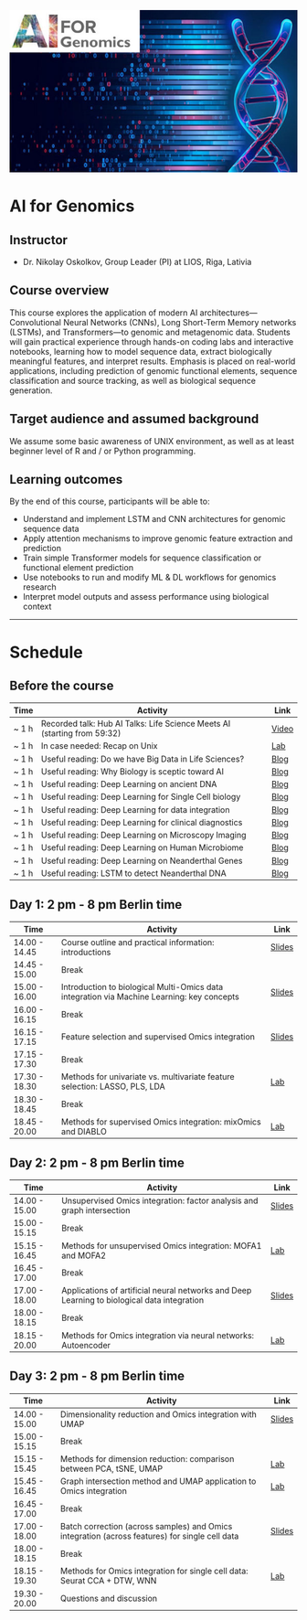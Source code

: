 ![](course_logo.jpg)

# AI for Genomics

## Instructor

- Dr. Nikolay Oskolkov, Group Leader (PI) at LIOS, Riga, Lativia

## Course overview
This course explores the application of modern AI architectures—Convolutional Neural Networks (CNNs), Long Short-Term Memory networks (LSTMs), and Transformers—to genomic and metagenomic data. Students will gain practical experience through hands-on coding labs and interactive notebooks, learning how to model sequence data, extract biologically meaningful features, and interpret results. Emphasis is placed on real-world applications, including prediction of genomic functional elements, sequence classification and source tracking, as well as biological sequence generation.

## Target audience and assumed background
We assume some basic awareness of UNIX environment, as well as at least beginner level of R and / or Python programming.

## Learning outcomes
By the end of this course, participants will be able to:
- Understand and implement LSTM and CNN architectures for genomic sequence data
- Apply attention mechanisms to improve genomic feature extraction and prediction
- Train simple Transformer models for sequence classification or functional element prediction
- Use notebooks to run and modify ML & DL workflows for genomics research
- Interpret model outputs and assess performance using biological context

---

# Schedule

## Before the course

| Time   | Activity                                                          | Link                                                                                                                                                    |
|--------|-------------------------------------------------------------------|---------------------------------------------------------------------------------------------------------------------------------------------------------|
| ~ 1 h  | Recorded talk: Hub AI Talks: Life Science Meets AI (starting from 59:32)                                                  | [Video](https://www.youtube.com/watch?v=X9J-NlkODmM)                                            |
| ~ 1 h  | In case needed: Recap on Unix                                                                                             | [Lab](command-line-basics.md)                                                                   |
| ~ 1 h  | Useful reading: Do we have Big Data in Life Sciences?                                                                     | [Blog](https://medium.com/data-science/do-we-have-big-data-in-life-sciences-c6c4e9f8645c?sk=34a6924df60feb5c7805e58e6e196034)                                                                                                                                                                                                   |
| ~ 1 h  | Useful reading: Why Biology is sceptic toward AI                                                                          | [Blog](https://medium.com/data-science/why-biology-is-sceptic-towards-ai-176e5747758c?sk=ffd06201fa0cbf3ca60edb69295bf7c5)                                                                                                                                                                                                   |
| ~ 1 h  | Useful reading: Deep Learning on ancient DNA                                                                              | [Blog](https://medium.com/data-science/deep-learning-on-ancient-dna-df042dc3c73d?sk=2ba9fa9810175e860cd538f3443ea08a)                                                                                                                                                                                                   |
| ~ 1 h  | Useful reading: Deep Learning for Single Cell biology                                                                     | [Blog](https://medium.com/data-science/deep-learning-for-single-cell-biology-935d45064438?sk=f5407fc10c171898de1ed9b4d5833914)                                                                                                                                                                                                   |
| ~ 1 h  | Useful reading: Deep Learning for data integration                                                                        | [Blog](https://medium.com/data-science/deep-learning-for-data-integration-46d51601f781?sk=05dc5cd18d4c665acf8656c042d1cb45)                                                                                                                                                                                                   |
| ~ 1 h  | Useful reading: Deep Learning for clinical diagnostics                                                                    | [Blog](https://medium.com/data-science/deep-learning-for-clinical-diagnostics-ca7bc254e5ac?sk=cb26d9eca5644ae19cce383744a8d18f)                                                                                                                                                                                                   |
| ~ 1 h  | Useful reading: Deep Learning on Microscopy Imaging                                                                       | [Blog](https://medium.com/data-science/deep-learning-on-microscopy-imaging-865b521ec47c?sk=fbcc4a5e7ed0e989d9903886fd67bf5e)                                                                                                                                                                                                   |
| ~ 1 h  | Useful reading: Deep Learning on Human Microbiome                                                                         | [Blog](https://medium.com/data-science/deep-learning-on-human-microbiome-7854fba815fc?sk=a6977e48b863688b372c5be3d9ec7409)                                                                                                                                                                                                   |
| ~ 1 h  | Useful reading: Deep Learning on Neanderthal Genes                                                                        | [Blog](https://medium.com/data-science/deep-learning-on-neanderthal-genes-ad1478cf37e7?sk=bae621d1d720688669a019a15db53cfc)                                                                                                                                                                                                   |
| ~ 1 h  | Useful reading: LSTM to detect Neanderthal DNA                                                                            | [Blog](https://medium.com/data-science/lstm-to-detect-neanderthal-dna-843df7e85743?sk=5d32c984ae4a0a4cfb86a73a1d26d8a2)                                                                                                                                                                                                   |







## Day 1: 2 pm - 8 pm Berlin time

| Time           | Activity                                                                                   | Link                                                                                                                                        |
|----------------|--------------------------------------------------------------------------------------------|---------------------------------------------------------------------------------------------------------------------------------------------|
| 14.00 - 14.45  | Course outline and practical information: introductions                                    | [Slides](https://github.com/NikolayOskolkov/Physalia_MLOmicsIntegration_2025/raw/main/slides/course-outline-and-practical-info.pdf)         |
| 14.45 - 15.00  | Break                                                                                      |                                                                                                                                             |
| 15.00 - 16.00  | Introduction to biological Multi-Omics data integration via Machine Learning: key concepts | [Slides](https://github.com/NikolayOskolkov/Physalia_MLOmicsIntegration_2025/raw/main/slides/MachineLearningOmicsIntegration_Oskolkov.pdf)  |
| 16.00 - 16.15  | Break                                                                                      |                                                                                                                                             |
| 16.15 - 17.15  | Feature selection and supervised Omics integration                                         | [Slides](https://github.com/NikolayOskolkov/Physalia_MLOmicsIntegration_2025/raw/main/slides/SupervisedOmicsIntegration_Oskolkov.pdf)       |
| 17.15 - 17.30  | Break                                                                                      |                                                                                                                                             |
| 17.30 - 18.30  | Methods for univariate vs. multivariate feature selection: LASSO, PLS, LDA                 | [Lab](https://html-preview.github.io/?url=https://github.com/NikolayOskolkov/Physalia_MLOmicsIntegration_2025/blob/main/practicals/OmicsIntegration_FeatureSelection.html)                                                                                                                                                                                                                     |
| 18.30 - 18.45  | Break                                                                                      |                                                                                                                                             |
| 18.45 - 20.00  | Methods for supervised Omics integration: mixOmics and DIABLO                              | [Lab](https://html-preview.github.io/?url=https://github.com/NikolayOskolkov/Physalia_MLOmicsIntegration_2025/blob/main/practicals/supervised_omics_integr_CLL.html)                                                                                                                                                                                                                           |


## Day 2: 2 pm - 8 pm Berlin time

| Time           | Activity                                                                                    | Link                                                                                                                                       |
|----------------|---------------------------------------------------------------------------------------------|--------------------------------------------------------------------------------------------------------------------------------------------|
| 14.00 - 15.00  | Unsupervised Omics integration: factor analysis and graph intersection                      | [Slides](https://github.com/NikolayOskolkov/Physalia_MLOmicsIntegration_2025/raw/main/slides/Unsupervised_OmicsIntegration_Oskolkov.pdf)   |
| 15.00 - 15.15  | Break                                                                                       |                                                                                                                                            |
| 15.15 - 16.45  | Methods for unsupervised Omics integration: MOFA1 and MOFA2                                 | [Lab](https://html-preview.github.io/?url=https://github.com/NikolayOskolkov/Physalia_MLOmicsIntegration_2025/blob/main/practicals/UnsupervisedOMICsIntegration_MOFA2.html)                                                                                                                                                                                                                    |
| 16.45 - 17.00  | Break                                                                                       |                                                                                                                                            |
| 17.00 - 18.00  | Applications of artificial neural networks and Deep Learning to biological data integration | [Slides](https://github.com/NikolayOskolkov/Physalia_MLOmicsIntegration_2025/raw/main/slides/DeepLearningOmicsIntegration_Oskolkov.pdf)    |
| 18.00 - 18.15  | Break                                                                                       |                                                                                                                                            |
| 18.15 - 20.00  | Methods for Omics integration via neural networks: Autoencoder                              | [Lab](https://html-preview.github.io/?url=https://github.com/NikolayOskolkov/Physalia_MLOmicsIntegration_2025/blob/main/practicals/DeepLearningDataIntegration.html)                                                                                                                                                                                                                           |


## Day 3: 2 pm - 8 pm Berlin time

| Time           | Activity                                                                                        | Link                                                                                                                                   |
|----------------|-------------------------------------------------------------------------------------------------|----------------------------------------------------------------------------------------------------------------------------------------|
| 14.00 - 15.00  | Dimensionality reduction and Omics integration with UMAP                                        | [Slides](https://github.com/NikolayOskolkov/Physalia_MLOmicsIntegration_2025/raw/main/slides/DimensionReduction_Oskolkov.pdf)          |
| 15.00 - 15.15  | Break                                                                                           |                                                                                                                                        |
| 15.15 - 15.45  | Methods for dimension reduction: comparison between PCA, tSNE, UMAP                             | [Lab](https://html-preview.github.io/?url=https://github.com/NikolayOskolkov/Physalia_MLOmicsIntegration_2025/blob/main/practicals/OmicsIntegration_DimensionReduction.html)                                                                                                                                                                                                                   |
| 15.45 - 16.45  | Graph intersection method and UMAP application to Omics integration                             | [Lab](https://html-preview.github.io/?url=https://github.com/NikolayOskolkov/Physalia_MLOmicsIntegration_2025/blob/main/practicals/UMAP_DataIntegration.html)                                                                                                                                                                                                                                  |
| 16.45 - 17.00  | Break                                                                                           |                                                                                                                                        |
| 17.00 - 18.00  | Batch correction (across samples) and Omics integration (across features) for single cell data  | [Slides](https://github.com/NikolayOskolkov/Physalia_MLOmicsIntegration_2025/raw/main/slides/Single_Cell_Integration_Oskolkov.pdf)     |
| 18.00 - 18.15  | Break                                                                                           |                                                                                                                                        |
| 18.15 - 19.30  | Methods for Omics integration for single cell data: Seurat CCA + DTW, WNN                       | [Lab](https://html-preview.github.io/?url=https://github.com/NikolayOskolkov/Physalia_MLOmicsIntegration_2025/blob/main/practicals/SingleCell_OmicsIntegration.html)                                                                                                                                                                                                                           |
| 19.30 - 20.00  | Questions and discussion                                                                        |                                                                                                                                        |


